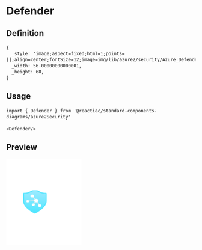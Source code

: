 # Defender

## Definition

```
{
  _style: 'image;aspect=fixed;html=1;points=[];align=center;fontSize=12;image=img/lib/azure2/security/Azure_Defender.svg;strokeColor=none;',
  _width: 56.00000000000001,
  _height: 68,
}
```

## Usage

```
import { Defender } from '@reactiac/standard-components-diagrams/azure2Security'

<Defender/>
```

## Preview

<img src="./defender.png" width="200"/>
